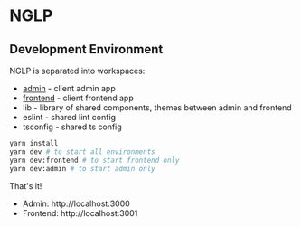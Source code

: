 # NGLP

## Development Environment

NGLP is separated into workspaces:

- [admin](./packages/admin/README.md) - client admin app
- [frontend](./packages/frontend/README.md) - client frontend app
- lib - library of shared components, themes between admin and frontend
- eslint - shared lint config
- tsconfig - shared ts config

```sh
yarn install
yarn dev # to start all environments
yarn dev:frontend # to start frontend only
yarn dev:admin # to start admin only
```

That's it!

- Admin: http://localhost:3000
- Frontend: http://localhost:3001
